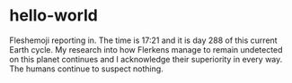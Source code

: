# hello-world

Fleshemoji reporting in. The time is 17:21 and it is day 288 of this current Earth cycle. 
My research into how Flerkens manage to remain undetected on this planet continues and I acknowledge their superiority in every way.
The humans continue to suspect nothing.
